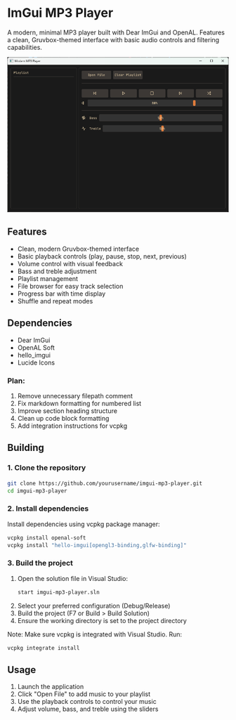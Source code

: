 # ImGui MP3 Player

A modern, minimal MP3 player built with Dear ImGui and OpenAL. Features a clean, Gruvbox-themed interface with basic audio controls and filtering capabilities.

![alt text](res/screenshot.png)

## Features

- Clean, modern Gruvbox-themed interface
- Basic playback controls (play, pause, stop, next, previous)
- Volume control with visual feedback
- Bass and treble adjustment
- Playlist management
- File browser for easy track selection
- Progress bar with time display
- Shuffle and repeat modes

## Dependencies

- Dear ImGui
- OpenAL Soft
- hello_imgui
- Lucide Icons

### Plan:
1. Remove unnecessary filepath comment
2. Fix markdown formatting for numbered list
3. Improve section heading structure
4. Clean up code block formatting
5. Add integration instructions for vcpkg

## Building

### 1. Clone the repository
```bash
git clone https://github.com/yourusername/imgui-mp3-player.git
cd imgui-mp3-player
```

### 2. Install dependencies
Install dependencies using vcpkg package manager:
```bash
vcpkg install openal-soft
vcpkg install "hello-imgui[opengl3-binding,glfw-binding]"
```

### 3. Build the project
1. Open the solution file in Visual Studio:
   ```bash
   start imgui-mp3-player.sln
   ```
2. Select your preferred configuration (Debug/Release)
3. Build the project (F7 or Build > Build Solution)
4. Ensure the working directory is set to the project directory

Note: Make sure vcpkg is integrated with Visual Studio. Run:
```bash
vcpkg integrate install
```

## Usage

1. Launch the application
2. Click "Open File" to add music to your playlist
3. Use the playback controls to control your music
4. Adjust volume, bass, and treble using the sliders